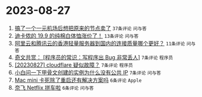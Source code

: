 # 2023-08-27

1. [搞了一个一元机场后想把原来的节点卖了](https://www.v2ex.com/t/968583) `37条评论` `问与答`
1. [迪卡侬的 19.9 的纯棉白体恤涨价了！](https://www.v2ex.com/t/968589) `13条评论` `问与答`
1. [阿里云和腾讯云的香港轻量服务器到国内的连接质量哪个更好？](https://www.v2ex.com/t/968595) `11条评论` `问与答`
1. [奇文共赏： [程序员的常识：写程序出 Bug 非常丢人]](https://www.v2ex.com/t/968596) `7条评论` `程序员`
1. [[20230827] cloudflare 疑似故障？](https://www.v2ex.com/t/968590) `7条评论` `程序员`
1. [小白问一下甲骨文创建的实例为什么没有公共 IP](https://www.v2ex.com/t/968586) `7条评论` `问与答`
1. [Mac mini 卡死除了重启还有解决方案吗](https://www.v2ex.com/t/968584) `6条评论` `Apple`
1. [奈飞 Netflix 拼车啦](https://www.v2ex.com/t/968588) `6条评论` `问与答`
